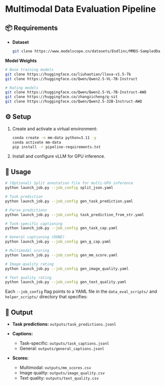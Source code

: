 # Multimodal Data Evaluation Pipeline

## 📦 Requirements

- **Dataset**  
  ```bash
  git clone https://www.modelscope.cn/datasets/Endlinc/MMDS-SampledDataPool.git
  ```

**Model Weights**

  ```bash
  # Base training models
  git clone https://huggingface.co/liuhaotian/llava-v1.5-7b
  git clone https://huggingface.co/Qwen/Qwen2.5-VL-7B-Instruct

  # Rating models
  git clone https://huggingface.co/Qwen/Qwen2.5-VL-7B-Instruct-AWQ
  git clone https://huggingface.co/zhangzicheng/q-sit
  git clone https://huggingface.co/Qwen/Qwen2.5-32B-Instruct-AWQ
  ```

## ⚙️ Setup

1. Create and activate a virtual environment:

   ```bash
   conda create -n mm-data python=3.11 -y
   conda activate mm-data
   pip install -r pipeline-requirements.txt
   ```
2. Install and configure vLLM for GPU inference.

## 🚀 Usage

```bash
# (Optional) Split annotation file for multi-GPU inference
python launch_job.py --job_config split_json.yaml

# Task prediction
python launch_job.py --job_config gen_task_prediction.yaml

# Parse predictions
python launch_job.py --job_config task_prediction_from_str.yaml

# Task-specific captioning
python launch_job.py --job_config gen_task_cap.yaml

# General captioning (DONE)
python launch_job.py --job_config gen_g_cap.yaml

# Multimodal scoring
python launch_job.py --job_config gen_mm_score.yaml

# Image quality rating
python launch_job.py --job_config gen_image_quality.yaml

# Text quality rating
python launch_job.py --job_config gen_text_quality.yaml
```

Each `--job_config` flag points to a YAML file in the `data_eval_scripts/` and `helper_scripts/` directory that specifies:

## 📄 Output

* **Task predictions:** `outputs/task_predictions.jsonl`
* **Captions:**

  * Task-specific: `outputs/task_captions.jsonl`
  * General: `outputs/general_captions.jsonl`
* **Scores:**

  * Multimodal: `outputs/mm_scores.csv`
  * Image quality: `outputs/image_quality.csv`
  * Text quality: `outputs/text_quality.csv`
